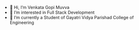 - 👋 Hi, I’m Venkata Gopi Muvva
- 👀 I’m interested in Full Stack Development
- 🌱 I’m currently a Student of Gayatri Vidya Parishad College of Engineering



